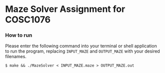 # Maze Solver Assignment for COSC1076



### How to run

Please enter the following command into your terminal or shell application to run the program, replacing `INPUT_MAZE` and `OUTPUT_MAZE` with your desired filenames.

```
$ make && ./MazeSolver < INPUT_MAZE.maze > OUTPUT_MAZE.out
```